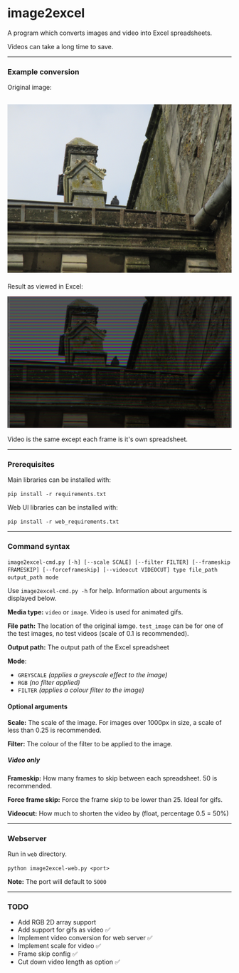 # image2excel
A program which converts images and video into Excel spreadsheets.

Videos can take a long time to save.

---

### Example conversion
Original image:

![Original image](assets/test_image_readme.JPG)
---
Result as viewed in Excel:

![Conversion](assets/test_conversion.png)

Video is the same except each frame is it's own spreadsheet.

---
### Prerequisites

Main libraries can be installed with:

`pip install -r requirements.txt`

Web UI libraries can be installed with:

`pip install -r web_requirements.txt`

---

### Command syntax

`image2excel-cmd.py [-h] [--scale SCALE] [--filter FILTER] [--frameskip FRAMESKIP] [--forceframeskip] [--videocut VIDEOCUT] type file_path output_path mode`

Use `image2excel-cmd.py -h` for help. Information about arguments is displayed below.

**Media type:** `video` or `image`. Video is used for animated gifs.

**File path:** The location of the original iamge. `test_image` can be for one of the test images, no test videos (scale of 0.1 is recommended).

**Output path:** The output path of the Excel spreadsheet

**Mode**:

 - `GREYSCALE` *(applies a greyscale effect to the image)* 
 - `RGB` *(no filter applied)*
 - `FILTER` *(applies a colour filter to the image)*

#### **Optional arguments**

**Scale:** The scale of the image. For images over 1000px in size, a scale of less than 0.25 is recommended.

**Filter:** The colour of the filter to be applied to the image.

##### Video only

**Frameskip:** How many frames to skip between each spreadsheet. 50 is recommended.

**Force frame skip:** Force the frame skip to be lower than 25. Ideal for gifs.

**Videocut:** How much to shorten the video by (float, percentage 0.5 = 50%)

---

### Webserver

Run in `web` directory.

`python image2excel-web.py <port>`

**Note:** The port will default to `5000`

---

### TODO

 - Add RGB 2D array support
 - Add support for gifs as video ✅
 - Implement video conversion for web server ✅
 - Implement scale for video ✅
 - Frame skip config ✅
 - Cut down video length as option ✅
